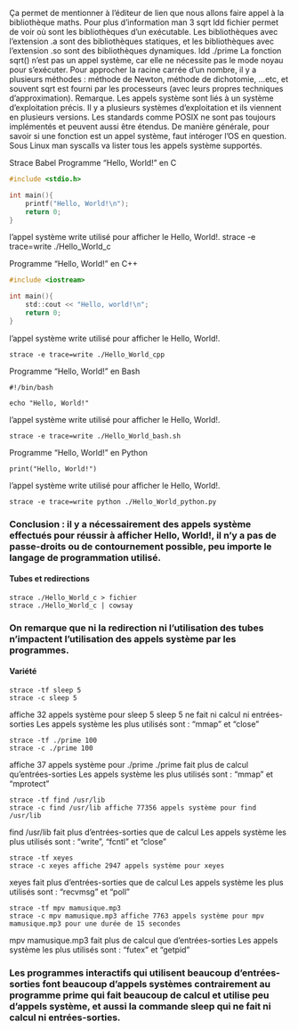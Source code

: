 Ça permet de mentionner à l’éditeur de lien que nous allons faire appel à la bibliothèque maths. Pour plus d’information man 3 sqrt
ldd fichier permet de voir où sont les bibliothèques d’un exécutable. Les bibliothèques avec l’extension .a sont des bibliothèques statiques, et les bibliothèques avec l’extension .so sont des bibliothèques dynamiques. ldd ./prime
La fonction sqrt() n’est pas un appel système, car elle ne nécessite pas le mode noyau pour s’exécuter. Pour approcher la racine carrée d’un nombre, il y a plusieurs méthodes : méthode de Newton, méthode de dichotomie, …etc, et souvent sqrt est fourni par les processeurs (avec leurs propres techniques d’approximation).
Remarque. Les appels système sont liés à un système d’exploitation précis. Il y a plusieurs systèmes d’exploitation et ils viennent en plusieurs versions. Les standards comme POSIX ne sont pas toujours implémentés et peuvent aussi être étendus. De manière générale, pour savoir si une fonction est un appel système, faut intéroger l’OS en question. Sous Linux man syscalls va lister tous les appels système supportés.

Strace
Babel
Programme “Hello, World!” en C
```c
#include <stdio.h>

int main(){
	printf("Hello, World!\n");
	return 0;
}
```
l’appel système write utilisé pour afficher le Hello, World!.
strace -e trace=write ./Hello_World_c

Programme “Hello, World!” en C++
```c
#include <iostream>

int main(){
    std::cout << "Hello, world!\n";
    return 0;
}
```

l’appel système write utilisé pour afficher le Hello, World!.
```
strace -e trace=write ./Hello_World_cpp
```

Programme “Hello, World!” en Bash
```
#!/bin/bash

echo "Hello, World!"
```
l’appel système write utilisé pour afficher le Hello, World!.
````
strace -e trace=write ./Hello_World_bash.sh
````
Programme “Hello, World!” en Python
````
print("Hello, World!")
````
l’appel système write utilisé pour afficher le Hello, World!.
````
strace -e trace=write python ./Hello_World_python.py
````

### Conclusion : il y a nécessairement des appels système effectués pour réussir à afficher Hello, World!, il n’y a pas de passe-droits ou de contournement possible, peu importe le langage de programmation utilisé.
#### Tubes et redirections
````
strace ./Hello_World_c > fichier
strace ./Hello_World_c | cowsay
````
### On remarque que ni la redirection ni l’utilisation des tubes n’impactent l’utilisation des appels système par les programmes.
#### Variété
````
strace -tf sleep 5
strace -c sleep 5 
````
affiche 32 appels système pour sleep 5
sleep 5 ne fait ni calcul ni entrées-sorties
Les appels système les plus utilisés sont : “mmap” et “close”
````
strace -tf ./prime 100
strace -c ./prime 100 
````
affiche 37 appels système pour ./prime
./prime fait plus de calcul qu’entrées-sorties
Les appels système les plus utilisés sont : “mmap” et “mprotect”
````
strace -tf find /usr/lib
strace -c find /usr/lib affiche 77356 appels système pour find /usr/lib
````
find /usr/lib fait plus d’entrées-sorties que de calcul
Les appels système les plus utilisés sont : “write”, “fcntl” et “close”
````
strace -tf xeyes
strace -c xeyes affiche 2947 appels système pour xeyes
````
xeyes fait plus d’entrées-sorties que de calcul
Les appels système les plus utilisés sont : “recvmsg” et “poll”
````
strace -tf mpv mamusique.mp3
strace -c mpv mamusique.mp3 affiche 7763 appels système pour mpv mamusique.mp3 pour une durée de 15 secondes
````
mpv mamusique.mp3 fait plus de calcul que d’entrées-sorties
Les appels système les plus utilisés sont : “futex” et “getpid”
### Les programmes interactifs qui utilisent beaucoup d’entrées-sorties font beaucoup d’appels systèmes contrairement au programme prime qui fait beaucoup de calcul et utilise peu d’appels système, et aussi la commande sleep qui ne fait ni calcul ni entrées-sorties.
